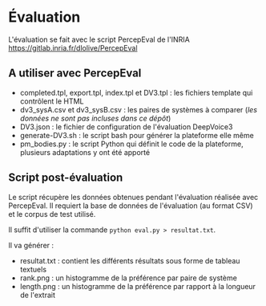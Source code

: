 # Évaluation

L'évaluation se fait avec le script PercepEval de l'INRIA https://gitlab.inria.fr/dlolive/PercepEval

## A utiliser avec PercepEval

  - completed.tpl, export.tpl, index.tpl et DV3.tpl : les fichiers template qui contrôlent le HTML
  - dv3_sysA.csv et dv3_sysB.csv : les paires de systèmes à comparer (_les données ne sont pas incluses dans ce dépôt_)
  - DV3.json : le fichier de configuration de l'évaluation DeepVoice3
  - generate-DV3.sh : le script bash pour générer la plateforme elle même
  - pm_bodies.py : le script Python qui définit le code de la plateforme, plusieurs adaptations y ont été apporté

## Script post-évaluation

Le script récupère les données obtenues pendant l'évaluation réalisée avec PercepEval. Il requiert la base de données de l'évaluation (au format CSV) et le corpus de test utilisé.

Il suffit d'utiliser la commande `python eval.py > resultat.txt`.

Il va générer :
  - resultat.txt : contient les différents résultats sous forme de tableau textuels
  - rank.png : un histogramme de la préférence par paire de système
  - length.png : un histogramme de la préférence par rapport à la longueur de l'extrait

